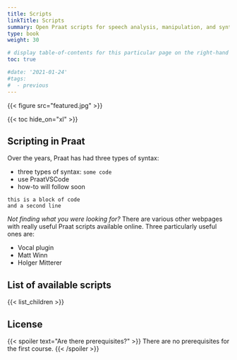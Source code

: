 ```yaml
---
title: Scripts
linkTitle: Scripts
summary: Open Praat scripts for speech analysis, manipulation, and synthesis
type: book
weight: 30

# display table-of-contents for this particular page on the right-hand side?
toc: true

#date: '2021-01-24'
#tags:
#  - previous
---
```


{{< figure src="featured.jpg" >}}

{{< toc hide_on="xl" >}}

## Scripting in Praat

Over the years, Praat has had three types of syntax:
- three types of syntax: `some code`
- use PraatVSCode
- how-to will follow soon
```
this is a block of code
and a second line
```

*Not finding what you were looking for?* There are various other webpages with really useful Praat scripts available online. Three particularly useful ones are:
- Vocal plugin
- Matt Winn
- Holger Mitterer

## List of available scripts

{{< list_children >}}

## License

{{< spoiler text="Are there prerequisites?" >}}
There are no prerequisites for the first course.
{{< /spoiler >}}
